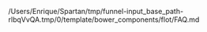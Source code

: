 /Users/Enrique/Spartan/tmp/funnel-input_base_path-rlbqVvQA.tmp/0/template/bower_components/flot/FAQ.md